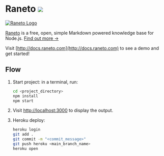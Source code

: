 Raneto [![](https://travis-ci.org/gilbitron/Raneto.svg?branch=master)](https://travis-ci.org/gilbitron/Raneto)
======

[![Raneto Logo](https://raw.githubusercontent.com/gilbitron/Raneto/master/logo/logo_readme.png)](http://raneto.com/)


[Raneto](http://raneto.com) is a free, open, simple Markdown powered knowledge base for Node.js.
[Find out more &rarr;](http://docs.raneto.com/what-is-raneto)

Visit [http://docs.raneto.com](http://docs.raneto.com) to see a demo and get started!

Flow
----------

1. Start project: in a terminal, run:

   ```bash
   cd <project_directory>
   npm install
   npm start
   ```

2. Visit [http://localhost:3000](http://localhost:3000) to display the output.
3. Heroku deploy:

   ```bash
   heroku login
   git add .
   git commit -m "<commit_message>"
   git push heroku <main_branch_name>
   heroku open
   ```